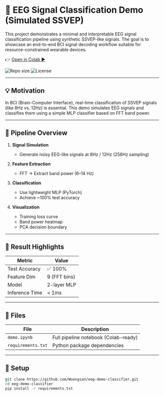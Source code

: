 # 🧠 EEG Signal Classification Demo (Simulated SSVEP)

This project demonstrates a minimal and interpretable EEG signal classification pipeline using synthetic SSVEP-like signals. The goal is to showcase an end-to-end BCI signal decoding workflow suitable for resource-constrained wearable devices.

👉 [Open in Colab ▶️](https://colab.research.google.com/github/Woongsan/eeg-demo-classifier/blob/main/demo.ipynb)

![Repo size](https://img.shields.io/github/repo-size/Woongsan/eeg-demo-classifier)
![License](https://img.shields.io/badge/license-MIT-blue)

---

## 💡 Motivation

In BCI (Brain-Computer Interface), real-time classification of SSVEP signals (like 8Hz vs. 12Hz) is essential. This demo simulates EEG signals and classifies them using a simple MLP classifier based on FFT band power.

---

## 🧱 Pipeline Overview

1. **Signal Simulation**  
   - Generate noisy EEG-like signals at 8Hz / 12Hz (256Hz sampling)

2. **Feature Extraction**  
   - FFT → Extract band power (6–14 Hz)

3. **Classification**  
   - Use lightweight MLP (PyTorch)  
   - Achieve ~100% test accuracy

4. **Visualization**  
   - Training loss curve  
   - Band power heatmap  
   - PCA decision boundary

---

## 🧪 Result Highlights

| Metric         | Value       |
|----------------|-------------|
| Test Accuracy  | ✅ 100%     |
| Feature Dim    | 9 (FFT bins)|
| Model          | 2-layer MLP |
| Inference Time | < 1ms       |

---

## 📁 Files

| File              | Description                      |
|-------------------|----------------------------------|
| `demo.ipynb`      | Full pipeline notebook (Colab-ready) |
| `requirements.txt`| Python package dependencies      |

---

## 🔄 Setup

```bash
git clone https://github.com/Woongsan/eeg-demo-classifier.git
cd eeg-demo-classifier
pip install -r requirements.txt
